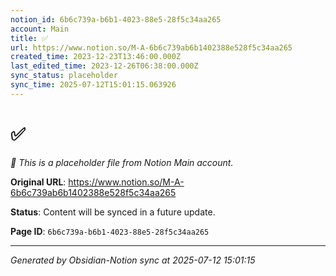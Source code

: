 ```yaml
---
notion_id: 6b6c739a-b6b1-4023-88e5-28f5c34aa265
account: Main
title: ✅
url: https://www.notion.so/M-A-6b6c739ab6b1402388e528f5c34aa265
created_time: 2023-12-23T13:46:00.000Z
last_edited_time: 2023-12-26T06:38:00.000Z
sync_status: placeholder
sync_time: 2025-07-12T15:01:15.063926
---
```


# ✅

*🔄 This is a placeholder file from Notion Main account.*

**Original URL**: https://www.notion.so/M-A-6b6c739ab6b1402388e528f5c34aa265

**Status**: Content will be synced in a future update.

**Page ID**: `6b6c739a-b6b1-4023-88e5-28f5c34aa265`

---

*Generated by Obsidian-Notion sync at 2025-07-12 15:01:15*
